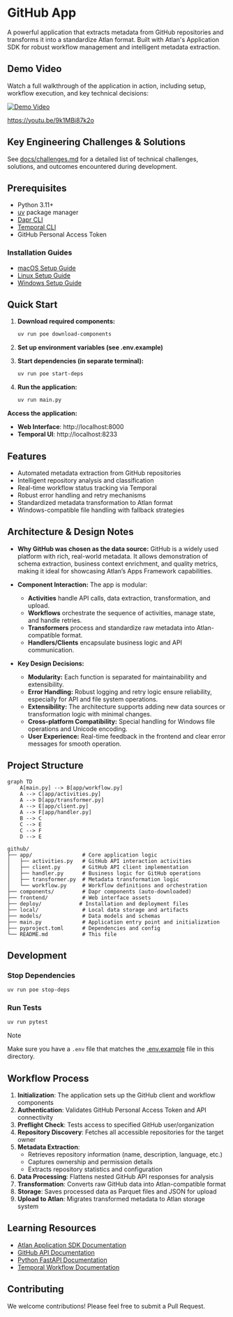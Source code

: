 # GitHub App

A powerful application that extracts metadata from GitHub repositories and transforms it into a standardize Atlan format. Built with Atlan's Application SDK for robust workflow management and intelligent metadata extraction.

## Demo Video

Watch a full walkthrough of the application in action, including setup, workflow execution, and key technical decisions:

[![Demo Video](https://img.youtube.com/vi/XFNJ_RB5Q_I/hqdefault.jpg)](https://youtu.be/XFNJ_RB5Q_I)

https://youtu.be/9k1MBi87k2o

## Key Engineering Challenges & Solutions

See [docs/challenges.md](docs/challenges.md) for a detailed list of technical challenges, solutions, and outcomes encountered during development.

## Prerequisites

- Python 3.11+
- [uv](https://docs.astral.sh/uv/) package manager
- [Dapr CLI](https://docs.dapr.io/getting-started/install-dapr-cli/)
- [Temporal CLI](https://docs.temporal.io/cli)
- GitHub Personal Access Token

### Installation Guides

- [macOS Setup Guide](https://github.com/atlanhq/application-sdk/blob/main/docs/docs/setup/MAC.md)
- [Linux Setup Guide](https://github.com/atlanhq/application-sdk/blob/main/docs/docs/setup/LINUX.md)
- [Windows Setup Guide](https://github.com/atlanhq/application-sdk/blob/main/docs/docs/setup/WINDOWS.md)

## Quick Start

1. **Download required components:**

   ```bash
   uv run poe download-components
   ```

2. **Set up environment variables (see .env.example)**

3. **Start dependencies (in separate terminal):**

   ```bash
   uv run poe start-deps
   ```

4. **Run the application:**
   ```bash
   uv run main.py
   ```

**Access the application:**

- **Web Interface**: http://localhost:8000
- **Temporal UI**: http://localhost:8233

## Features

- Automated metadata extraction from GitHub repositories
- Intelligent repository analysis and classification
- Real-time workflow status tracking via Temporal
- Robust error handling and retry mechanisms
- Standardized metadata transformation to Atlan format
- Windows-compatible file handling with fallback strategies

## Architecture & Design Notes

- **Why GitHub was chosen as the data source:**
  GitHub is a widely used platform with rich, real-world metadata. It allows demonstration of schema extraction, business context enrichment, and quality metrics, making it ideal for showcasing Atlan’s Apps Framework capabilities.

- **Component Interaction:**
  The app is modular:

  - **Activities** handle API calls, data extraction, transformation, and upload.
  - **Workflows** orchestrate the sequence of activities, manage state, and handle retries.
  - **Transformers** process and standardize raw metadata into Atlan-compatible format.
  - **Handlers/Clients** encapsulate business logic and API communication.

- **Key Design Decisions:**
  - **Modularity:** Each function is separated for maintainability and extensibility.
  - **Error Handling:** Robust logging and retry logic ensure reliability, especially for API and file system operations.
  - **Extensibility:** The architecture supports adding new data sources or transformation logic with minimal changes.
  - **Cross-platform Compatibility:** Special handling for Windows file operations and Unicode encoding.
  - **User Experience:** Real-time feedback in the frontend and clear error messages for smooth operation.

## Project Structure

```mermaid
graph TD
    A[main.py] --> B[app/workflow.py]
    A --> C[app/activities.py]
    A --> D[app/transformer.py]
    A --> E[app/client.py]
    A --> F[app/handler.py]
    B --> C
    C --> E
    C --> F
    D --> E
```

```
github/
├── app/                # Core application logic
│   ├── activities.py   # GitHub API interaction activities
│   ├── client.py       # GitHub API client implementation
│   ├── handler.py      # Business logic for GitHub operations
│   ├── transformer.py  # Metadata transformation logic
│   └── workflow.py     # Workflow definitions and orchestration
├── components/         # Dapr components (auto-downloaded)
├── frontend/           # Web interface assets
├── deploy/            # Installation and deployment files
├── local/              # Local data storage and artifacts
├── models/             # Data models and schemas
├── main.py             # Application entry point and initialization
├── pyproject.toml      # Dependencies and config
└── README.md           # This file
```

## Development

### Stop Dependencies

```bash
uv run poe stop-deps
```

### Run Tests

```bash
uv run pytest
```

> [!NOTE]
> Make sure you have a `.env` file that matches the [.env.example](.env.example) file in this directory.

## Workflow Process

1. **Initialization**: The application sets up the GitHub client and workflow components
2. **Authentication**: Validates GitHub Personal Access Token and API connectivity
3. **Preflight Check**: Tests access to specified GitHub user/organization
4. **Repository Discovery**: Fetches all accessible repositories for the target owner
5. **Metadata Extraction**:
   - Retrieves repository information (name, description, language, etc.)
   - Captures ownership and permission details
   - Extracts repository statistics and configuration
6. **Data Processing**: Flattens nested GitHub API responses for analysis
7. **Transformation**: Converts raw GitHub data into Atlan-compatible format
8. **Storage**: Saves processed data as Parquet files and JSON for upload
9. **Upload to Atlan**: Migrates transformed metadata to Atlan storage system

## Learning Resources

- [Atlan Application SDK Documentation](https://github.com/atlanhq/application-sdk/tree/main/docs)
- [GitHub API Documentation](https://docs.github.com/en/rest)
- [Python FastAPI Documentation](https://fastapi.tiangolo.com/)
- [Temporal Workflow Documentation](https://docs.temporal.io/)

## Contributing

We welcome contributions! Please feel free to submit a Pull Request.
